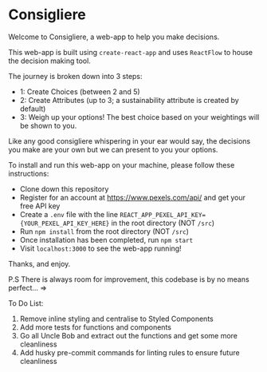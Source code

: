 # Consigliere

Welcome to Consigliere, a web-app to help you make decisions.

This web-app is built using `create-react-app` and uses `ReactFlow` to house the decision making tool.

The journey is broken down into 3 steps:

- 1: Create Choices (between 2 and 5)
- 2: Create Attributes (up to 3; a sustainability attribute is created by default)
- 3: Weigh up your options! The best choice based on your weightings will be shown to you.

Like any good consigliere whispering in your ear would say, the decisions you make are your own but we can present to you your options.

To install and run this web-app on your machine, please follow these instructions:

- Clone down this repository
- Register for an account at https://www.pexels.com/api/ and get your free API key
- Create a `.env` file with the line `REACT_APP_PEXEL_API_KEY={YOUR_PEXEL_API_KEY_HERE}` in the root directory (NOT `/src`)
- Run `npm install` from the root directory (NOT `/src`)
- Once installation has been completed, run `npm start`
- Visit `localhost:3000` to see the web-app running!

Thanks, and enjoy.

P.S There is always room for improvement, this codebase is by no means perfect... =>

To Do List:

1. Remove inline styling and centralise to Styled Components
2. Add more tests for functions and components
3. Go all Uncle Bob and extract out the functions and get some more cleanliness
4. Add husky pre-commit commands for linting rules to ensure future cleanliness

